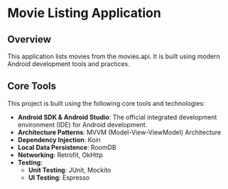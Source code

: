 # Movie Listing Application

## Overview
This application lists movies from the movies.api. It is built using modern Android development tools and practices.

## Core Tools
This project is built using the following core tools and technologies:
- **Android SDK & Android Studio**: The official integrated development environment (IDE) for Android development.
- **Architecture Patterns**: MVVM (Model-View-ViewModel) Architecture
- **Dependency Injection**: Koin
- **Local Data Persistence**: RoomDB
- **Networking**: Retrofit, OkHttp
- **Testing**:
  - **Unit Testing**: JUnit, Mockito
  - **UI Testing**: Espresso
